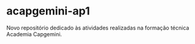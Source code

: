 # acapgemini-ap1
Novo repositório dedicado às atividades realizadas na formação técnica Academia Capgemini.
